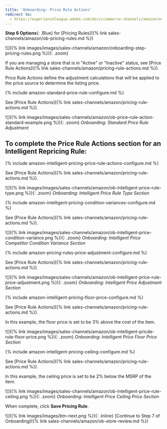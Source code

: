 ```yaml
---
title: 'Onboarding: Price Rule Actions'
redirect to:
  - https://experienceleague.adobe.com/docs/commerce-channels/amazon/overview.html
---
```



**Step 6 Options**{: .Blue} for [Pricing Rules]({% link sales-channels/amazon/ob-pricing-rules.md %})

![]({% link images/images/sales-channels/amazon/onboarding-step-pricing-rules.png %}){: .zoom}

If you are managing a store that is in "Active" or "Inactive" status, see [Price Rule Actions]({% link sales-channels/amazon/pricing-rule-actions.md %}).

Price Rule Actions define the adjustment calculations that will be applied to the price source to determine the listing price.

{% include amazon-standard-price-rule-configure.md %}

See [Price Rule Actions]({% link sales-channels/amazon/pricing-rule-actions.md %}).

![]({% link images/images/sales-channels/amazon/ob-price-rule-action-standard-example.png %}){: .zoom}
_Onboarding: Standard Price Rule Adjustment_

## To complete the Price Rule Actions section for an Intelligent Repricing Rule:

{% include amazon-intelligent-pricing-price-rule-actions-configure.md %}

See [Price Rule Actions]({% link sales-channels/amazon/pricing-rule-actions.md %}).

![]({% link images/images/sales-channels/amazon/ob-intelligent-price-rule-type.png %}){: .zoom}
_Onboarding: Intelligent Price Rule Type Section_

{% include amazon-intelligent-pricing-condition-variances-configure.md %}

See [Price Rule Actions]({% link sales-channels/amazon/pricing-rule-actions.md %}).

![]({% link images/images/sales-channels/amazon/ob-intelligent-price-condition-variance.png %}){: .zoom}
_Onboarding: Intelligent Price Competitor Condition Variance Section_

{% include amazon-pricing-rules-price-adjustment-configure.md %}

See [Price Rule Actions]({% link sales-channels/amazon/pricing-rule-actions.md %}).

![]({% link images/images/sales-channels/amazon/ob-intelligent-price-rule-price-adjustment.png %}){: .zoom}
_Onboarding: Intelligent Price Adjustment Section_

{% include amazon-intelligent-pricing-floor-price-configure.md %}

See [Price Rule Actions]({% link sales-channels/amazon/pricing-rule-actions.md %}).

In this example, the floor price is set to be 3% above the cost of the item.

![]({% link images/images/sales-channels/amazon/ob-intelligent-pricde-rule-floor-price.png %}){: .zoom}
_Onboarding: Intelligent Price Floor Price Section_

{% include amazon-intelligent-pricing-ceiling-configure.md %}

See [Price Rule Actions]({% link sales-channels/amazon/pricing-rule-actions.md %}).

In this example, the ceiling price is set to be 2% below the MSRP of the item.

![]({% link images/images/sales-channels/amazon/ob-intelligent-price-rule-ceiling.png %}){: .zoom}
_Onboarding: Intelligent Price Ceiling Price Section_

When complete, click **Save Pricing Rule**.

![]({% link images/images/btn-next.png %}){: .Inline} [Continue to Step 7 of Onboarding]({% link sales-channels/amazon/ob-store-review.md %})

